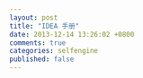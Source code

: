 ```yaml
---
layout: post
title: "IDEA 手册"
date: 2013-12-14 13:26:02 +0800
comments: true
categories: selfengine
published: false
---
```

